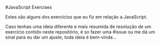 #JavaScript Exercises

Estes são alguns dos exercícios que eu fiz em relação a JavaScript. 

Caso tenhas uma ideia diferente e mais resumida de resolução de um exercício contido neste repositório, é so fazer uma #issue ou me dá um sinal para eu dar um ajuste, toda ideia é bem-vinda...
